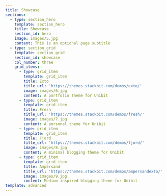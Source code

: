 ```yaml
---
title: Showcase
sections:
  - type: section_hero
    template: section_hero
    title: Showcase
    section_id: hero
    image: images/5.jpg
    content: This is an optional page subtitle
  - type: section_grid
    template: section_grid
    section_id: showcase
    col_number: three
    grid_items:
      - type: grid_item
        template: grid_item
        title: Exto
        title_url: 'https://themes.stackbit.com/demos/exto/'
        image: images/6.jpg
        content: A portfolio theme for Unibit
      - type: grid_item
        template: grid_item
        title: Fresh
        title_url: 'https://themes.stackbit.com/demos/fresh/'
        image: images/7.jpg
        content: A personal theme for Unibit
      - type: grid_item
        template: grid_item
        title: Fjord
        title_url: 'https://themes.stackbit.com/demos/fjord/'
        image: images/8.jpg
        content: A minimal blogging theme for Unibit
      - type: grid_item
        template: grid_item
        title: Ampersand
        title_url: 'https://themes.stackbit.com/demos/ampersandexto/'
        image: images/9.jpg
        content: Medium inspired blogging theme for Unibit
template: advanced
---
```

